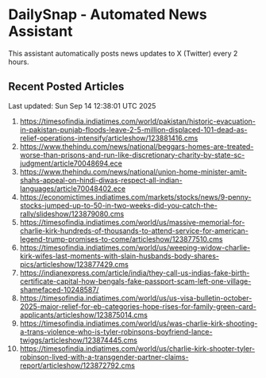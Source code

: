 # DailySnap - Automated News Assistant

This assistant automatically posts news updates to X (Twitter) every 2 hours.

## Recent Posted Articles

Last updated: Sun Sep 14 12:38:01 UTC 2025

1. https://timesofindia.indiatimes.com/world/pakistan/historic-evacuation-in-pakistan-punjab-floods-leave-2-5-million-displaced-101-dead-as-relief-operations-intensify/articleshow/123881416.cms
2. https://www.thehindu.com/news/national/beggars-homes-are-treated-worse-than-prisons-and-run-like-discretionary-charity-by-state-sc-judgment/article70048694.ece
3. https://www.thehindu.com/news/national/union-home-minister-amit-shahs-appeal-on-hindi-diwas-respect-all-indian-languages/article70048402.ece
4. https://economictimes.indiatimes.com/markets/stocks/news/9-penny-stocks-jumped-up-to-50-in-two-weeks-did-you-catch-the-rally/slideshow/123879080.cms
5. https://timesofindia.indiatimes.com/world/us/massive-memorial-for-charlie-kirk-hundreds-of-thousands-to-attend-service-for-american-legend-trump-promises-to-come/articleshow/123877510.cms
6. https://timesofindia.indiatimes.com/world/us/weeping-widow-charlie-kirk-wifes-last-moments-with-slain-husbands-body-shares-pics/articleshow/123877429.cms
7. https://indianexpress.com/article/india/they-call-us-indias-fake-birth-certificate-capital-how-bengals-fake-passport-scam-left-one-village-shamefaced-10248587/
8. https://timesofindia.indiatimes.com/world/us/us-visa-bulletin-october-2025-major-relief-for-eb-categories-hope-rises-for-family-green-card-applicants/articleshow/123875014.cms
9. https://timesofindia.indiatimes.com/world/us/was-charlie-kirk-shooting-a-trans-violence-who-is-tyler-robinsons-boyfriend-lance-twiggs/articleshow/123874445.cms
10. https://timesofindia.indiatimes.com/world/us/charlie-kirk-shooter-tyler-robinson-lived-with-a-transgender-partner-claims-report/articleshow/123872792.cms
